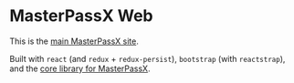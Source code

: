 # MasterPassX Web

This is the [main MasterPassX site](https://masterpassx.cretezy.com).

Built with `react` (and `redux` + `redux-persist`), `bootstrap` (with `reactstrap`), and the [core library for MasterPassX](../core/README.md).